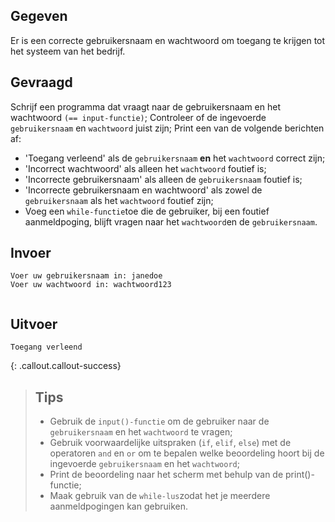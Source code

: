 ## Gegeven
Er is een correcte gebruikersnaam en wachtwoord om toegang te krijgen tot het systeem van het bedrijf.

## Gevraagd
Schrijf een programma dat vraagt naar de gebruikersnaam en het wachtwoord `(== input-functie)`;
Controleer of de ingevoerde `gebruikersnaam` en `wachtwoord` juist zijn;
Print een van de volgende berichten af:
* 'Toegang verleend' als de `gebruikersnaam` **en** het `wachtwoord` correct zijn;
* 'Incorrect wachtwoord' als alleen het `wachtwoord` foutief is;
* 'Incorrecte gebruikersnaam' als alleen de `gebruikersnaam` foutief is;
* 'Incorrecte gebruikersnaam en wachtwoord' als zowel de `gebruikersnaam` als het `wachtwoord` foutief zijn; 
* Voeg een `while-functie`toe die de gebruiker, bij een foutief aanmeldpoging, blijft vragen naar het `wachtwoord`en de `gebruikersnaam`. 


## Invoer
```
Voer uw gebruikersnaam in: janedoe
Voer uw wachtwoord in: wachtwoord123


```
## Uitvoer
```
Toegang verleend
```


{: .callout.callout-success}
>## Tips
>* Gebruik de `input()-functie` om de gebruiker naar de `gebruikersnaam` en het `wachtwoord` te vragen;
>* Gebruik voorwaardelijke uitspraken (`if`, `elif`, `else`) met de operatoren `and` en `or` om te bepalen welke beoordeling hoort bij de ingevoerde `gebruikersnaam` en het `wachtwoord`;
>* Print de beoordeling naar het scherm met behulp van de print()-functie; 
>* Maak gebruik van de `while-lus`zodat het je meerdere aanmeldpogingen kan gebruiken. 
